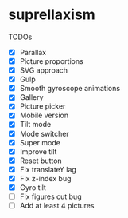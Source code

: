 # suprellaxism

TODOs
- [x] Parallax
- [x] Picture proportions
- [x] SVG approach
- [x] Gulp
- [x] Smooth gyroscope animations
- [x] Gallery
- [x] Picture picker
- [x] Mobile version
- [x] Tilt mode
- [x] Mode switcher
- [x] Super mode
- [x] Improve tilt
- [x] Reset button
- [x] Fix translateY lag
- [x] Fix z-index bug
- [x] Gyro tilt
- [ ] Fix figures cut bug
- [ ] Add at least 4 pictures
